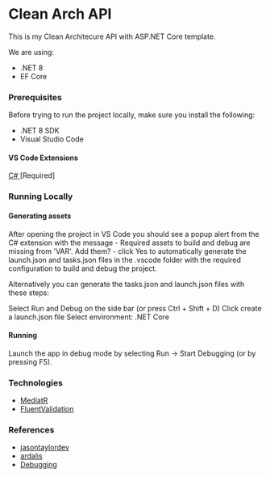 # Clean Arch API

This is my Clean Architecure API with ASP.NET Core template.

We are using:

- .NET 8
- EF Core

### Prerequisites

Before trying to run the project locally, make sure you install the following:
- .NET 8 SDK
- Visual Studio Code

#### VS Code Extensions

[C# ](https://marketplace.visualstudio.com/items?itemName=ms-dotnettools.csharp)[Required]

### Running Locally

#### Generating assets

After opening the project in VS Code you should see a popup alert from the C# extension with the message - Required assets to build and debug are missing from 'VAR'. Add them? - click Yes to automatically generate the launch.json and tasks.json files in the .vscode folder with the required configuration to build and debug the project.

Alternatively you can generate the tasks.json and launch.json files with these steps:

Select Run and Debug on the side bar (or press Ctrl + Shift + D)
Click create a launch.json file
Select environment: .NET Core
#### Running

Launch the app in debug mode by selecting Run -> Start Debugging (or by pressing F5).


### Technologies

* [MediatR](https://github.com/jbogard/MediatR)
* [FluentValidation](https://github.com/FluentValidation)


### References

- [jasontaylordev](https://github.com/jasontaylordev/CleanArchitecture/tree/main)
- [ardalis](https://github.com/ardalis/CleanArchitecture/tree/main)
- [Debugging](https://jasonwatmore.com/post/2021/06/24/vs-code-net-debug-a-net-web-app-in-visual-studio-code)